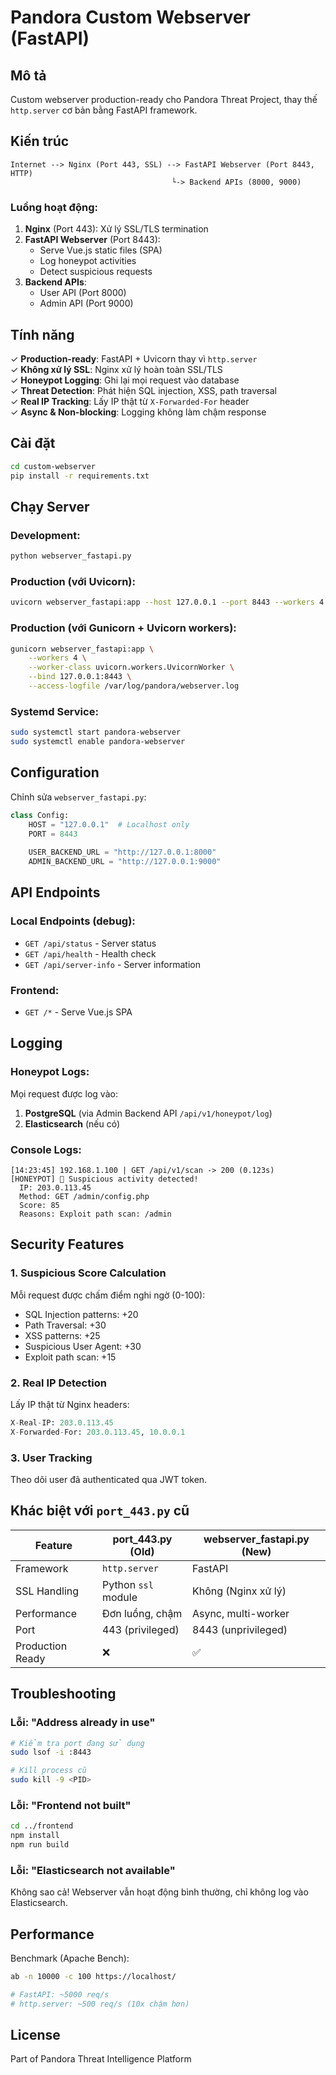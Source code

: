 # Pandora Custom Webserver (FastAPI)

## Mô tả

Custom webserver production-ready cho Pandora Threat Project, thay thế `http.server` cơ bản bằng FastAPI framework.

## Kiến trúc

```
Internet --> Nginx (Port 443, SSL) --> FastAPI Webserver (Port 8443, HTTP)
                                    └-> Backend APIs (8000, 9000)
```

### Luồng hoạt động:

1. **Nginx** (Port 443): Xử lý SSL/TLS termination
2. **FastAPI Webserver** (Port 8443): 
   - Serve Vue.js static files (SPA)
   - Log honeypot activities
   - Detect suspicious requests
3. **Backend APIs**:
   - User API (Port 8000)
   - Admin API (Port 9000)

## Tính năng

✓ **Production-ready**: FastAPI + Uvicorn thay vì `http.server`  
✓ **Không xử lý SSL**: Nginx xử lý hoàn toàn SSL/TLS  
✓ **Honeypot Logging**: Ghi lại mọi request vào database  
✓ **Threat Detection**: Phát hiện SQL injection, XSS, path traversal  
✓ **Real IP Tracking**: Lấy IP thật từ `X-Forwarded-For` header  
✓ **Async & Non-blocking**: Logging không làm chậm response  

## Cài đặt

```bash
cd custom-webserver
pip install -r requirements.txt
```

## Chạy Server

### Development:
```bash
python webserver_fastapi.py
```

### Production (với Uvicorn):
```bash
uvicorn webserver_fastapi:app --host 127.0.0.1 --port 8443 --workers 4
```

### Production (với Gunicorn + Uvicorn workers):
```bash
gunicorn webserver_fastapi:app \
    --workers 4 \
    --worker-class uvicorn.workers.UvicornWorker \
    --bind 127.0.0.1:8443 \
    --access-logfile /var/log/pandora/webserver.log
```

### Systemd Service:
```bash
sudo systemctl start pandora-webserver
sudo systemctl enable pandora-webserver
```

## Configuration

Chỉnh sửa `webserver_fastapi.py`:

```python
class Config:
    HOST = "127.0.0.1"  # Localhost only
    PORT = 8443
    
    USER_BACKEND_URL = "http://127.0.0.1:8000"
    ADMIN_BACKEND_URL = "http://127.0.0.1:9000"
```

## API Endpoints

### Local Endpoints (debug):
- `GET /api/status` - Server status
- `GET /api/health` - Health check
- `GET /api/server-info` - Server information

### Frontend:
- `GET /*` - Serve Vue.js SPA

## Logging

### Honeypot Logs:
Mọi request được log vào:
1. **PostgreSQL** (via Admin Backend API `/api/v1/honeypot/log`)
2. **Elasticsearch** (nếu có)

### Console Logs:
```
[14:23:45] 192.168.1.100 | GET /api/v1/scan -> 200 (0.123s)
[HONEYPOT] 🚨 Suspicious activity detected!
  IP: 203.0.113.45
  Method: GET /admin/config.php
  Score: 85
  Reasons: Exploit path scan: /admin
```

## Security Features

### 1. Suspicious Score Calculation
Mỗi request được chấm điểm nghi ngờ (0-100):
- SQL Injection patterns: +20
- Path Traversal: +30
- XSS patterns: +25
- Suspicious User Agent: +30
- Exploit path scan: +15

### 2. Real IP Detection
Lấy IP thật từ Nginx headers:
```python
X-Real-IP: 203.0.113.45
X-Forwarded-For: 203.0.113.45, 10.0.0.1
```

### 3. User Tracking
Theo dõi user đã authenticated qua JWT token.

## Khác biệt với `port_443.py` cũ

| Feature | port_443.py (Old) | webserver_fastapi.py (New) |
|---------|-------------------|----------------------------|
| Framework | `http.server` | FastAPI |
| SSL Handling | Python `ssl` module | Không (Nginx xử lý) |
| Performance | Đơn luồng, chậm | Async, multi-worker |
| Port | 443 (privileged) | 8443 (unprivileged) |
| Production Ready | ❌ | ✅ |

## Troubleshooting

### Lỗi: "Address already in use"
```bash
# Kiểm tra port đang sử dụng
sudo lsof -i :8443

# Kill process cũ
sudo kill -9 <PID>
```

### Lỗi: "Frontend not built"
```bash
cd ../frontend
npm install
npm run build
```

### Lỗi: "Elasticsearch not available"
Không sao cả! Webserver vẫn hoạt động bình thường, chỉ không log vào Elasticsearch.

## Performance

Benchmark (Apache Bench):
```bash
ab -n 10000 -c 100 https://localhost/

# FastAPI: ~5000 req/s
# http.server: ~500 req/s (10x chậm hơn)
```

## License

Part of Pandora Threat Intelligence Platform
